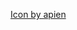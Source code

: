 <a href="https://www.freepik.com/icon/user_5323352#fromView=search&page=3&position=14&uuid=e59b91e0-2c1e-48f0-b65d-ca9a4178d34b">Icon by apien</a>

